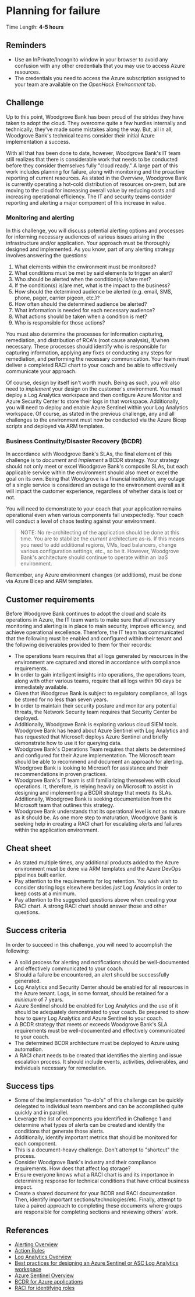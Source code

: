 # Planning for failure

Time Length: **4-5 hours**

## Reminders

* Use an InPrivate/Incognito window in your browser to avoid any confusion with any other credentials that you may use to access Azure resources.
* The credentials you need to access the Azure subscription assigned to your team are available on the _OpenHack Environment_ tab.

## Challenge

Up to this point, Woodgrove Bank has been proud of the strides they have taken to adopt the cloud. They overcome quite a few hurdles internally and technically; they've made some mistakes along the way. But, all in all, Woodgrove Bank's technical teams consider their initial Azure implementation a success.

With all that has been done to date, however, Woodgrove Bank's IT team still realizes that there is considerable work that needs to be conducted before they consider themselves fully "cloud ready." A large part of this work includes planning for failure, along with monitoring and the proactive reporting of current resources. As stated in the _Overview_, Woodgrove Bank is currently operating a hot-cold distribution of resources on-prem, but are moving to the cloud for increasing overall value by reducing costs and increasing operational efficiency. The IT and security teams consider reporting and alerting a major component of this increase in value.

### Monitoring and alerting

In this challenge, you will discuss potential alerting options and processes for informing necessary audiences of various issues arising in the infrastructure and/or application. Your approach must be thoroughly designed and implemented. As you know, part of any alerting strategy involves answering the questions:

1. What elements within the environment must be monitored?
2. What conditions must be met by said elements to trigger an alert?
3. Who should be alerted when the condition(s) is/are met?
4. If the condition(s) is/are met, what is the impact to the business?
5. How should the determined audience be alerted (e.g. email, SMS, phone, pager, carrier pigeon, etc.)?
6. How often should the determined audience be alerted?
7. What information is needed for each necessary audience?
8. What actions should be taken when a condition is met?
9. Who is responsible for those actions?

You must also determine the processes for information capturing, remediation, and distribution of RCA's (root cause analysis), if/when necessary. These processes should identify who is responsible for capturing information, applying any fixes or conducting any steps for remediation, and performing the necessary communication. Your team must deliver a completed RACI chart to your coach and be able to effectively communicate your approach.

Of course, design by itself isn't worth much. Being as such, you will also need to _implement_ your design on the customer's environment. You must deploy a Log Analytics workspace and then configure Azure Monitor and Azure Security Center to store their logs in that workspace. Additionally, you will need to deploy and enable Azure Sentinel within your Log Analytics workspace. Of course, as stated in the previous challenge, any and all challenges to the environment must now be conducted via the Azure Bicep scripts and deployed via ARM templates.

### Business Continuity/Disaster Recovery (BCDR)

In accordance with Woodgrove Bank's SLAs, the final element of this challenge is to _document_ and _implement_ a BCDR strategy. Your strategy should not only meet or excel Woodgrove Bank's composite SLAs, but each applicable service within the environment should also meet or excel the goal on its own. Being that Woodgrove is a financial institution, any outage of a single service is considered an outage to the environment overall as it will impact the customer experience, regardless of whether data is lost or not.

You will need to demonstrate to your coach that your application remains operational even when various components fail unexpectedly. Your coach will conduct a level of chaos testing against your environment.

> NOTE: No re-architecting of the application should be done at this time. You are to stabilize the _current_ architecture as-is. If this means you need to add additional regions, VMs, load balancers, change various configuration settings, etc., so be it. However, Woodgrove Bank's architecture should continue to operate within an IaaS environment.

Remember, any Azure environment changes (or additions), must be done via Azure Bicep and ARM templates.

## Customer requirements

Before Woodgrove Bank continues to adopt the cloud and scale its operations in Azure, the IT team wants to make sure that all necessary monitoring and alerting is in place to main security, improve efficiency, and achieve operational excellence. Therefore, the IT team has communicated that the following must be enabled and configured within their tenant and the following deliverables provided to them for their records:

* The operations team requires that all logs generated by resources in the environment are captured and stored in accordance with compliance requirements.
* In order to gain intelligent insights into operations, the operations team, along with other various teams, require that all logs within 90 days be immediately available.
* Given that Woodgrove Bank is subject to regulatory compliance, all logs be stored for no less than seven years.
* In order to maintain their security posture and monitor any potential threats, the Network Security team requires that Security Center be deployed.
* Additionally, Woodgrove Bank is exploring various cloud SIEM tools. Woodgrove Bank has heard about Azure Sentinel with Log Analytics and has requested that Microsoft deploys Azure Sentinel and briefly demonstrate how to use it for querying data.
* Woodgrove Bank's Operations Team requires that alerts be determined and configured for their Azure implementation. The Microsoft team should be able to recommend and document an approach for alerting. Woodgrove Bank is looking to Microsoft for assistance and their recommendations in proven practices.
* Woodgrove Bank's IT team is still familiarizing themselves with cloud operations. It, therefore, is relying heavily on Microsoft to assist in designing and implementing a BCDR strategy that meets its SLAs. Additionally, Woodgrove Bank is seeking documentation from the Microsoft team that outlines this strategy.
* Woodgrove Bank understands that its operational level is not as mature as it should be. As one more step to maturation, Woodgrove Bank is seeking help in creating a RACI chart for escalating alerts and failures within the application environment.

## Cheat sheet

* As stated multiple times, any additional products added to the Azure environment must be done via ARM templates and the Azure DevOps pipelines built earlier.
* Pay attention to the requirements for log retention. You wish wish to consider storing logs elsewhere besides _just_ Log Analytics in order to keep costs at a minimum.
* Pay attention to the suggested questions above when creating your RACI chart.  A strong RACI chart should answer those and other questions.

## Success criteria

In order to succeed in this challenge, you will need to accomplish the following:

* A solid process for alerting and notifications should be well-documented and effectively communicated to your coach.
* Should a failure be encountered, an alert should be successfully generated.
* Log Analytics and Security Center should be enabled for all resources in the Azure tenant. Logs, in some format, should be retained for a _minimum_ of 7 years.
* Azure Sentinel should be enabled for Log Analytics and the use of it should be adequately demonstrated to your coach. Be prepared to show how to query Log Analytics and Azure Sentinel to your coach.
* A BCDR strategy that meets or exceeds Woodgrove Bank's SLA requirements must be well-documented and effectively communicated to your coach.
* The determined BCDR architecture must be deployed to Azure using automation.
* A RACI chart needs to be created that identifies the alerting and issue escalation process. It should include events, activities, deliverables, and individuals necessary for remediation.

## Success tips

* Some of the implementation "to-do's" of this challenge can be quickly delegated to individual team members and can be accomplished quite quickly and in parallel.
* Leverage the list of components you identified in Challenge 1 and determine what types of alerts can be created and identify the conditions that generate those alerts.
* Additionally, identify important metrics that should be monitored for each component.
* This is a document-heavy challenge. Don't attempt to "shortcut" the process.
* Consider Woodgrove Bank's industry and their compliance requirements. How does that affect log storage?
* Ensure everyone knows what a RACI chart is and its importance in determining response for technical conditions that have critical business impact.
* Create a shared document for your BCDR and RACI documentation. Then, identify important sections/technologies/etc. Finally, attempt to take a paired approach to completing these documents where groups are responsible for completing sections and reviewing others' work.

## References

* <a href="https://docs.microsoft.com/azure/azure-monitor/alerts/alerts-overview" target="_blank">Alerting Overview</a>
* <a href="https://docs.microsoft.com/azure/azure-monitor/alerts/alerts-action-rules" target="_blank">Action Rules</a>
* <a href="https://docs.microsoft.com/azure/azure-monitor/logs/log-analytics-overview" target="_blank">Log Analytics Overview</a>
* <a href="https://techcommunity.microsoft.com/t5/azure-sentinel/best-practices-for-designing-an-azure-sentinel-or-azure-security/ba-p/832574" target="_blank">Best practices for designing an Azure Sentinel or ASC Log Analytics workspace</a>
* <a href="https://docs.microsoft.com/azure/sentinel/overview" target="_blank">Azure Sentinel Overview</a>
* <a href="https://docs.microsoft.com/azure/architecture/framework/resiliency/backup-and-recovery" target="_blank">BCDR for Azure applications</a>
* <a href="https://www.tacticalprojectmanager.com/raci-chart-explanation-with-example" target="_blank">RACI for identifying roles</a>
